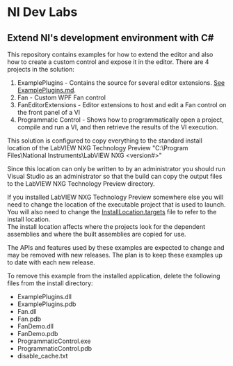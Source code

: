 ﻿# NI Dev Labs
## Extend NI's development environment with C# 

This repository contains examples for how to extend the editor and also how to create a custom control and expose it in the editor.
There are 4 projects in the solution:

1. ExamplePlugins - Contains the source for several editor extensions.  [See ExamplePlugins.md](ExamplePlugins/README.md).
2. Fan - Custom WPF Fan control
3. FanEditorExtensions - Editor extensions to host and edit a Fan control on the front panel of a VI
4. Programmatic Control - Shows how to programmatically open a project, compile and run a VI, and then retrieve the results of the VI execution.

This solution is configured to copy everything to the standard install location of the LabVIEW NXG Technology Preview
"C:\Program Files\National Instruments\LabVIEW NXG <version#>"

Since this location can only be written to by an administrator you should run Visual Studio as an administrator so that the build can copy the output files to the LabVIEW NXG Technology Preview directory.

If you installed LabVIEW NXG Technology Preview somewhere else you will need to change the location of the executable project that is used to launch.
You will also need to change the [InstallLocation.targets](InstallLocation.targets) file to refer to the install location.  
The install location affects where the projects look for the dependent assemblies and where the built assemblies are copied for use.

The APIs and features used by these examples are expected to change and may be removed with new releases.  The plan is to keep these examples up to date with each new release.
 
To remove this example from the installed application, delete the following files from the install directory:

* ExamplePlugins.dll
* ExamplePlugins.pdb
* Fan.dll
* Fan.pdb
* FanDemo.dll
* FanDemo.pdb
* ProgrammaticControl.exe
* ProgrammaticControl.pdb
* disable_cache.txt
